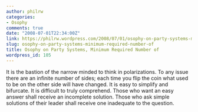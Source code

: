```yaml
---
author: philrw
categories:
- Osophy
comments: true
date: "2008-07-01T22:34:00Z"
link: https://philrw.wordpress.com/2008/07/01/osophy-on-party-systems-minimum-required-number-of/
slug: osophy-on-party-systems-minimum-required-number-of
title: Osophy on Party Systems, Minimum Required Number of
wordpress_id: 105
---
```


It is the bastion of the narrow minded to think in polarizations. To
any issue there are an infinite number of sides; each time you flip the
coin what used to be on the other side will have changed. It is easy to
simplify and bifurcate. It is difficult to truly comprehend. Those who
want an easy answer shall receive an incomplete solution. Those who ask
simple solutions of their leader shall receive one inadequate to the
question.




